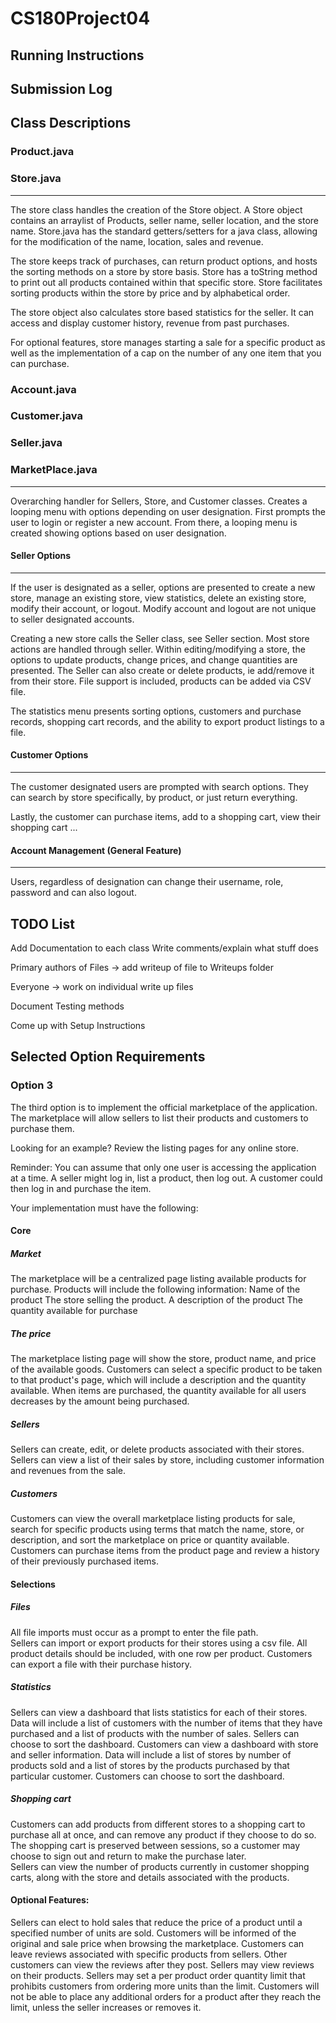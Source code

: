 # CS180Project04

## Running Instructions

## Submission Log

## Class Descriptions

### Product.java

### Store.java
***
The store class handles the creation of the Store object. A Store object contains an arraylist of Products,
seller name, seller location, and the store name. Store.java has the standard getters/setters for a java class, allowing for the modification of the name, location, sales and revenue. 

The store keeps track of purchases, can return product options, and hosts the sorting methods on a store
by store basis. Store has a toString method to print out all products contained within that specific store. Store facilitates sorting products within the store by price and by alphabetical order. 

The store object also calculates store based statistics for the seller. It can access and display customer history, revenue from past purchases. 

For optional features, store manages starting a sale for a specific product as well as the implementation of a cap on the number of any one item that you can purchase. 

### Account.java

### Customer.java

### Seller.java

### MarketPlace.java
***
Overarching handler for Sellers, Store, and Customer classes. Creates a looping menu with options depending on user
designation. First prompts the user to login or register a new account. From there, a looping menu is created showing 
options based on user designation. 

#### Seller Options
***
If the user is designated as a seller, options are presented to create a new store, manage an existing store, view
statistics, delete an existing store, modify their account, or logout. Modify account and logout are not unique to 
seller designated accounts. 

Creating a new store calls the Seller class, see Seller section. Most store actions are handled through seller. 
Within editing/modifying a store, the options to update products, change prices, and change quantities are presented. 
The Seller can also create or delete products, ie add/remove it from their store. File support is included, products can
be added via CSV file. 

The statistics menu presents sorting options, customers and purchase records, shopping cart records, and the ability to 
export product listings to a file. 

#### Customer Options
***
The customer designated users are prompted with search options. They can search by store specifically, by product, or
just return everything. 

Lastly, the customer can purchase items, add to a shopping cart, view their shopping cart ... 

#### Account Management (General Feature)
***
Users, regardless of designation can change their username, role, password and can also logout. 


















## TODO List

Add Documentation to each class
Write comments/explain what stuff does

Primary authors of Files -> add writeup of file to Writeups folder

Everyone -> work on individual write up files

Document Testing methods

Come up with Setup Instructions

## Selected Option Requirements

### Option 3
The third option is to implement the official marketplace of the application. The marketplace will allow sellers to list their products and customers to purchase them. 

Looking for an example? Review the listing pages for any online store. 


Reminder: You can assume that only one user is accessing the application at a time. A seller might log in, list a product, then log out. A customer could then log in and purchase the item. 

Your implementation must have the following: 
#### Core
##### Market
The marketplace will be a centralized page listing available products for purchase. 
Products will include the following information: 
Name of the product
The store selling the product. 
A description of the product
The quantity available for purchase
##### The price
The marketplace listing page will show the store, product name, and price of the available goods. Customers can select a specific product to be taken to that product's page, which will include a description and the quantity available. 
When items are purchased, the quantity available for all users decreases by the amount being purchased. 
##### Sellers
Sellers can create, edit, or delete products associated with their stores. 
Sellers can view a list of their sales by store, including customer information and revenues from the sale. 
##### Customers
Customers can view the overall marketplace listing products for sale, search for specific products using terms that match the name, store, or description, and sort the marketplace on price or quantity available. 
Customers can purchase items from the product page and review a history of their previously purchased items. 
#### Selections
##### Files
All file imports must occur as a prompt to enter the file path.  
Sellers can import or export products for their stores using a csv file. 
All product details should be included, with one row per product. 
Customers can export a file with their purchase history.  
##### Statistics
Sellers can view a dashboard that lists statistics for each of their stores.
Data will include a list of customers with the number of items that they have purchased and a list of products with the number of sales. 
Sellers can choose to sort the dashboard.
Customers can view a dashboard with store and seller information.
Data will include a list of stores by number of products sold and a list of stores by the products purchased by that particular customer. 
Customers can choose to sort the dashboard.
##### Shopping cart
Customers can add products from different stores to a shopping cart to purchase all at once, and can remove any product if they choose to do so. The shopping cart is preserved between sessions, so a customer may choose to sign out and return to make the purchase later.  
Sellers can view the number of products currently in customer shopping carts, along with the store and details associated with the products. 
#### Optional Features: 
Sellers can elect to hold sales that reduce the price of a product until a specified number of units are sold. Customers will be informed of the original and sale price when browsing the marketplace. 
Customers can leave reviews associated with specific products from sellers. Other customers can view the reviews after they post. Sellers may view reviews on their products. 
Sellers may set a per product order quantity limit that prohibits customers from ordering more units than the limit. Customers will not be able to place any additional orders for a product after they reach the limit, unless the seller increases or removes it. 
